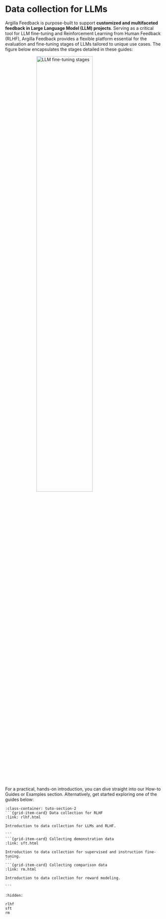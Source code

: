 # Data collection for LLMs

Argilla Feedback is purpose-built to support **customized and multifaceted feedback in Large Language Model (LLM) projects**. Serving as a critical tool for LLM fine-tuning and Reinforcement Learning from Human Feedback (RLHF), Argilla Feedback provides a flexible platform essential for the evaluation and fine-tuning stages of LLMs tailored to unique use cases. The figure below encapsulates the stages detailed in these guides:


<img src="/_static/images/llms/rlhf.svg" alt="LLM fine-tuning stages" style="display:block;margin-left:auto;margin-right:auto; width:60%">

For a practical, hands-on introduction, you can dive straight into our How-to Guides or Examples section. Alternatively, get started exploring one of the guides below:


````{grid}  1 1 3 3
:class-container: tuto-section-2
```{grid-item-card} Data collection for RLHF
:link: rlhf.html

Introduction to data collection for LLMs and RLHF.

```
```{grid-item-card} Collecting demonstration data
:link: sft.html

Introduction to data collection for supervised and instruction fine-tuning.
```
```{grid-item-card} Collecting comparison data
:link: rm.html

Introduction to data collection for reward modeling.

```
````

```{toctree}
:hidden:

rlhf
sft
rm
```